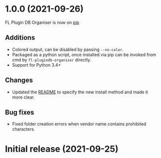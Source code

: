 # 1.0.0 (2021-09-26)
FL Plugin DB Organiser is now on [pip]()

## Additions
* Colored output, can be disabled by passing `--no-color`.
* Packaged as a python script, once installed via pip can be invoked from cmd by `fl-plugindb-organiser` directly.
* Support for Python 3.4+

## Changes
* Updated the [README](README.md) to specify the new install method and made it more clear.

## Bug fixes
* Fixed folder creation errors when vendor name contains prohibited characters.

# Initial release (2021-09-25)